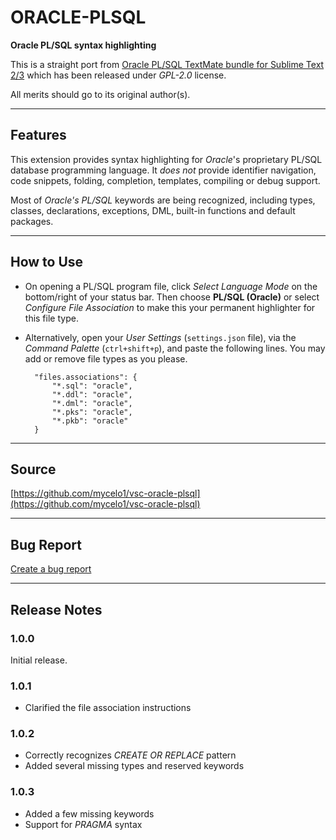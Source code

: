 # ORACLE-PLSQL

**Oracle PL/SQL syntax highlighting**

This is a straight port from [Oracle PL/SQL TextMate bundle for Sublime Text 2/3](https://github.com/mulander/oracle.tmbundle) which has been released under *GPL-2.0* license.

All merits should go to its original author(s).

---

## Features

This extension provides syntax highlighting for *Oracle*'s proprietary PL/SQL database programming language. It *does not* provide identifier navigation, code snippets, folding, completion, templates, compiling or debug support.

Most of *Oracle's PL/SQL* keywords are being recognized, including types, classes, declarations, exceptions, DML, built-in functions and default packages.

---

## How to Use

* On opening a PL/SQL program file, click *Select Language Mode* on the bottom/right of your status bar. Then choose **PL/SQL (Oracle)** or select *Configure File Association* to make this your permanent highlighter for this file type.

* Alternatively, open your *User Settings* (`settings.json` file), via the *Command Palette* (`ctrl+shift+p`), and paste the following lines. You may add or remove file types as you please.

        "files.associations": {
            "*.sql": "oracle",
            "*.ddl": "oracle",
            "*.dml": "oracle",
            "*.pks": "oracle",
            "*.pkb": "oracle"
        }

---

## Source

[https://github.com/mycelo1/vsc-oracle-plsql](https://github.com/mycelo1/vsc-oracle-plsql)

---

## Bug Report

[Create a bug report](https://github.com/mycelo1/vsc-oracle-plsql/issues)

---

## Release Notes

### 1.0.0

Initial release.

### 1.0.1

* Clarified the file association instructions

### 1.0.2

* Correctly recognizes *CREATE OR REPLACE* pattern
* Added several missing types and reserved keywords

### 1.0.3

* Added a few missing keywords
* Support for *PRAGMA* syntax
